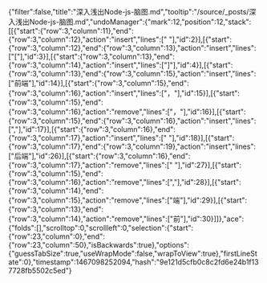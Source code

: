 {"filter":false,"title":"深入浅出Node-js-脑图.md","tooltip":"/source/_posts/深入浅出Node-js-脑图.md","undoManager":{"mark":12,"position":12,"stack":[[{"start":{"row":3,"column":11},"end":{"row":3,"column":12},"action":"insert","lines":[" "],"id":2}],[{"start":{"row":3,"column":12},"end":{"row":3,"column":13},"action":"insert","lines":["["],"id":3}],[{"start":{"row":3,"column":13},"end":{"row":3,"column":14},"action":"insert","lines":["]"],"id":4}],[{"start":{"row":3,"column":13},"end":{"row":3,"column":15},"action":"insert","lines":["前端"],"id":14}],[{"start":{"row":3,"column":15},"end":{"row":3,"column":16},"action":"insert","lines":["，"],"id":15}],[{"start":{"row":3,"column":15},"end":{"row":3,"column":16},"action":"remove","lines":["，"],"id":16}],[{"start":{"row":3,"column":15},"end":{"row":3,"column":16},"action":"insert","lines":[","],"id":17}],[{"start":{"row":3,"column":16},"end":{"row":3,"column":17},"action":"insert","lines":[" "],"id":18}],[{"start":{"row":3,"column":17},"end":{"row":3,"column":19},"action":"insert","lines":["后端"],"id":26}],[{"start":{"row":3,"column":16},"end":{"row":3,"column":17},"action":"remove","lines":[" "],"id":27}],[{"start":{"row":3,"column":15},"end":{"row":3,"column":16},"action":"remove","lines":[","],"id":28}],[{"start":{"row":3,"column":14},"end":{"row":3,"column":15},"action":"remove","lines":["端"],"id":29}],[{"start":{"row":3,"column":13},"end":{"row":3,"column":14},"action":"remove","lines":["前"],"id":30}]]},"ace":{"folds":[],"scrolltop":0,"scrollleft":0,"selection":{"start":{"row":23,"column":0},"end":{"row":23,"column":50},"isBackwards":true},"options":{"guessTabSize":true,"useWrapMode":false,"wrapToView":true},"firstLineState":0},"timestamp":1467098252094,"hash":"9e121d5cfb0c8c2fd6e24b1f137728fb5502c5ed"}